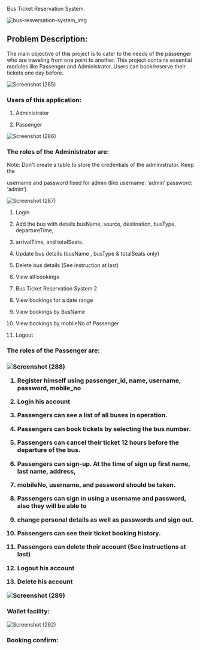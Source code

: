 Bus Ticket Reservation System.

![bus-resversation-system_img](https://user-images.githubusercontent.com/112753764/229457092-240faad2-8192-4207-8b77-e3b2ee311966.png)


<h2>Problem Description:</h2>

The main objective of this project is to cater to the needs of the passenger who are
traveling from one point to another. This project contains essential modules like
Passenger and Administrator. Users can book/reserve their tickets one day before.



![Screenshot (285)](https://user-images.githubusercontent.com/112753764/229438307-f6456f81-6756-4f9a-84e6-abfcedb22440.png)






<h3>Users of this application:</h3>

1. Administrator

2. Passenger

![Screenshot (286)](https://user-images.githubusercontent.com/112753764/229464631-a9c83d45-8e50-439b-aa9b-dc6e77c168a1.png)


<h3>The roles of the Administrator are:</h3>

Note: Don't create a table to store the credentials of the administrator. Keep the

username and password fixed for admin (like username: ‘admin’ password: ‘admin’)

![Screenshot (287)](https://user-images.githubusercontent.com/112753764/229465164-dd0200ac-36ec-4cb3-917e-b638910c0de9.png)



1. Login

2. Add the bus with details busName, source, destination, busType, departureTime,

3. arrivalTime, and totalSeats.

4. Update bus details (busName , busType & totalSeats only)

5. Delete bus details (See instruction at last)

6. View all bookings

7. Bus Ticket Reservation System 2

8. View bookings for a date range

9. View bookings by BusName

10. View bookings by mobileNo of Passenger

11. Logout




<h3>The roles of the Passenger are:<h3>


![Screenshot (288)](https://user-images.githubusercontent.com/112753764/229465686-24a273eb-914f-46d3-a813-fad12471fec2.png)



1. Register himself using passenger_id, name, username, password, mobile_no

2. Login his account

3. Passengers can see a list of all buses in operation.

4. Passengers can book tickets by selecting the bus number.

5. Passengers can cancel their ticket 12 hours before the departure of the bus.

6. Passengers can sign-up. At the time of sign up first name, last name, address,

7. mobileNo, username, and password should be taken.

8. Passengers can sign in using a username and password, also they will be able to

9. change personal details as well as passwords and sign out.

10. Passengers can see their ticket booking history.

11. Passengers can delete their account (See instructions at last)

12. Logout his account

13. Delete his account

![Screenshot (289)](https://user-images.githubusercontent.com/112753764/229466006-a7912737-ac05-4b7a-9f27-73ea548ee1c3.png)



 <h3>Wallet facility:</h3>
 
 ![Screenshot (292)](https://user-images.githubusercontent.com/112753764/229466516-2f8fbb5b-d45e-4025-9134-1d4fbf5073f3.png)
 
 
 <h3>Booking confirm:</h3>
 
 
 




